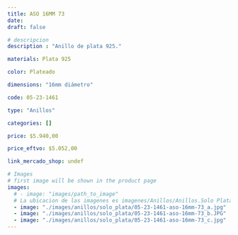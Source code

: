 ```yaml
---
title: ASO 16MM 73
date: 
draft: false

# descripcion
description : "Anillo de plata 925."

materials: Plata 925

color: Plateado

dimensions: "16mm diámetro"

code: 05-23-1461

type: "Anillos"

categories: []

price: $5.940,00

price_eftvo: $5.052,00

link_mercado_shop: undef

# Images
# first image will be shown in the product page
images:
  # - image: "images/path_to_image"
  # La ubicacion de las imagenes es imagenes/Anillos/Anillos.Solo Plata/05-23-1461-aso-16mm-73
  - image: "./images/anillos/solo_plata/05-23-1461-aso-16mm-73_a.jpg"
  - image: "./images/anillos/solo_plata/05-23-1461-aso-16mm-73_b.JPG"
  - image: "./images/anillos/solo_plata/05-23-1461-aso-16mm-73_c.jpg"
---
```

